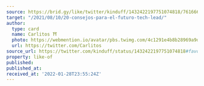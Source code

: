 ```yaml
---
source: https://brid.gy/like/twitter/kinduff/1432422197751074818/761666
target: "/2021/08/10/20-consejos-para-el-futuro-tech-lead/"
author:
  type: card
  name: Carlitos ⛩
  photo: https://webmention.io/avatar/pbs.twimg.com/4c1291e4b8b28969a9de876726028e909f30786382aba9459c4ad65d60daa09e.jpg
  url: https://twitter.com/Carlitos
source_url: https://twitter.com/kinduff/status/1432422197751074818#favorited-by-761666
property: like-of
published:
published_at:
received_at: '2022-01-28T23:55:24Z'
---
```



